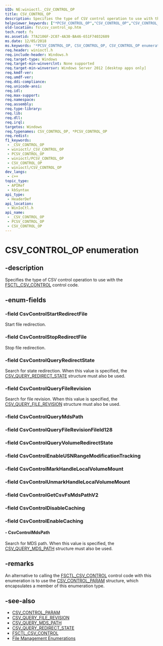```yaml
---
UID: NE:winioctl._CSV_CONTROL_OP
title: CSV_CONTROL_OP
description: Specifies the type of CSV control operation to use with the FSCTL_CSV_CONTROL control code.
helpviewer_keywords: ["*PCSV_CONTROL_OP","CSV_CONTROL_OP","CSV_CONTROL_OP enumeration [Files]","CsvControlMdsPath","CsvControlQueryFileRevision","CsvControlQueryRedirectState","CsvControlStartRedirectFile","CsvControlStopRedirectFile","PCSV_CONTROL_OP","PCSV_CONTROL_OP enumeration pointer [Files]","fs.csv_control_op","winioctl/CSV_CONTROL_OP","winioctl/CsvControlMdsPath","winioctl/CsvControlQueryFileRevision","winioctl/CsvControlQueryRedirectState","winioctl/CsvControlStartRedirectFile","winioctl/CsvControlStopRedirectFile","winioctl/PCSV_CONTROL_OP"]
old-location: fs\csv_control_op.htm
tech.root: fs
ms.assetid: 77A2106F-2C07-4A30-BA46-651F74032609
ms.date: 12/05/2018
ms.keywords: '*PCSV_CONTROL_OP, CSV_CONTROL_OP, CSV_CONTROL_OP enumeration [Files], CsvControlMdsPath, CsvControlQueryFileRevision, CsvControlQueryRedirectState, CsvControlStartRedirectFile, CsvControlStopRedirectFile, PCSV_CONTROL_OP, PCSV_CONTROL_OP enumeration pointer [Files], fs.csv_control_op, winioctl/CSV_CONTROL_OP, winioctl/CsvControlMdsPath, winioctl/CsvControlQueryFileRevision, winioctl/CsvControlQueryRedirectState, winioctl/CsvControlStartRedirectFile, winioctl/CsvControlStopRedirectFile, winioctl/PCSV_CONTROL_OP'
req.header: winioctl.h
req.include-header: Windows.h
req.target-type: Windows
req.target-min-winverclnt: None supported
req.target-min-winversvr: Windows Server 2012 [desktop apps only]
req.kmdf-ver: 
req.umdf-ver: 
req.ddi-compliance: 
req.unicode-ansi: 
req.idl: 
req.max-support: 
req.namespace: 
req.assembly: 
req.type-library: 
req.lib: 
req.dll: 
req.irql: 
targetos: Windows
req.typenames: CSV_CONTROL_OP, *PCSV_CONTROL_OP
req.redist: 
f1_keywords:
 - _CSV_CONTROL_OP
 - winioctl/_CSV_CONTROL_OP
 - PCSV_CONTROL_OP
 - winioctl/PCSV_CONTROL_OP
 - CSV_CONTROL_OP
 - winioctl/CSV_CONTROL_OP
dev_langs:
 - c++
topic_type:
 - APIRef
 - kbSyntax
api_type:
 - HeaderDef
api_location:
 - WinIoCtl.h
api_name:
 - _CSV_CONTROL_OP
 - PCSV_CONTROL_OP
 - CSV_CONTROL_OP
---
```


# CSV_CONTROL_OP enumeration


## -description

Specifies the type of CSV control operation to use with the [FSCTL_CSV_CONTROL](ni-winioctl-fsctl_csv_control.md) control code.

## -enum-fields

### -field CsvControlStartRedirectFile

Start file redirection.

### -field CsvControlStopRedirectFile

Stop file redirection.

### -field CsvControlQueryRedirectState

Search for state redirection. When this value is specified, the [CSV_QUERY_REDIRECT_STATE](ns-winioctl-csv_query_redirect_state.md) structure must also be used.

### -field CsvControlQueryFileRevision

Search for file revision. When this value is specified, the [CSV_QUERY_FILE_REVISION](ns-winioctl-csv_query_file_revision.md) structure must also be used.

### -field CsvControlQueryMdsPath

### -field CsvControlQueryFileRevisionFileId128

### -field CsvControlQueryVolumeRedirectState

### -field CsvControlEnableUSNRangeModificationTracking

### -field CsvControlMarkHandleLocalVolumeMount

### -field CsvControlUnmarkHandleLocalVolumeMount

### -field CsvControlGetCsvFsMdsPathV2

### -field CsvControlDisableCaching

### -field CsvControlEnableCaching

#### - CsvControlMdsPath

Search for MDS path. When this value is specified, the [CSV_QUERY_MDS_PATH](ns-winioctl-csv_query_mds_path.md) structure must also be used.

## -remarks

An alternative to calling the [FSCTL_CSV_CONTROL](ni-winioctl-fsctl_csv_control.md) control code with this enumeration is to use the [CSV_CONTROL_PARAM](ns-winioctl-csv_control_param.md) structure, which encapsulates a member of this enumeration type.

## -see-also

* [CSV_CONTROL_PARAM](ns-winioctl-csv_control_param.md)
* [CSV_QUERY_FILE_REVISION](ns-winioctl-csv_query_file_revision.md)
* [CSV_QUERY_MDS_PATH](ns-winioctl-csv_query_mds_path.md)
* [CSV_QUERY_REDIRECT_STATE](ns-winioctl-csv_query_redirect_state.md)
* [FSCTL_CSV_CONTROL](ni-winioctl-fsctl_csv_control.md)
* [File Management Enumerations](/windows/desktop/FileIO/file-management-enumerations)

